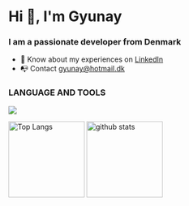 <h1 align="left">Hi 👋, I'm Gyunay</h1>
<h3 align="left">I am a passionate developer from Denmark</h3>

<ul>
  <li>📄 Know about my experiences on <a href="https://www.linkedin.com/in/gyunayK" target="blank">LinkedIn</a></li>
  <li>📭 Contact <a href="mailto:gyunay@hotmail.dk">gyunay@hotmail.dk</a></li>
</ul>

<!--- Skills --->
<h3 align="left">LANGUAGE AND TOOLS</h3>
  <a href="https://skillicons.dev">
    <img src="https://skillicons.dev/icons?i=react,redux,ts,js,nextjs,nodejs,express,mongodb,docker,materialui,styledcomponents,tailwind,sass,bootstrap,html,css,vercel,netlify,git,figma" />
 </a>
<br>

<!--- Status & lamguage --->
<p align="left"> 
  <img alt="Top Langs" height="150px" src="https://github-readme-stats.vercel.app/api?username=gyunayK&show_icons=true&theme=radical" />
  <img alt="github stats" height="150px" src="https://github-readme-stats.vercel.app/api/top-langs/?username=gyunayK&layout=compact&theme=omni" />
</p>
<br>
